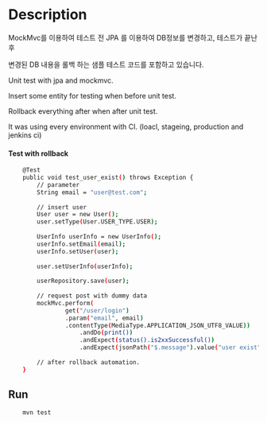 # Description
MockMvc를 이용하여 테스트 전 JPA 를 이용하여 DB정보를 변경하고, 테스트가 끝난 후 

변경된 DB 내용을 롤백 하는 샘플 테스트 코드를 포함하고 있습니다. 

Unit test with jpa and mockmvc.

Insert some entity for testing when before unit test.

Rollback everything after when after unit test.

It was using every environment with CI. (loacl, stageing, production and jenkins ci)


#### Test with rollback
```bash
    @Test
    public void test_user_exist() throws Exception {
        // parameter
        String email = "user@test.com";
        
        // insert user
        User user = new User();
        user.setType(User.USER_TYPE.USER);
        
        UserInfo userInfo = new UserInfo();
        userInfo.setEmail(email);
        userInfo.setUser(user);
        
        user.setUserInfo(userInfo);
        
        userRepository.save(user);
        
        // request post with dummy data
        mockMvc.perform(
                get("/user/login")
                .param("email", email)
                .contentType(MediaType.APPLICATION_JSON_UTF8_VALUE))
                    .andDo(print())
                    .andExpect(status().is2xxSuccessful())
                    .andExpect(jsonPath("$.message").value("user exist"));
                    
        // after rollback automation.
    }
```


## Run
```bash
	mvn test
```
